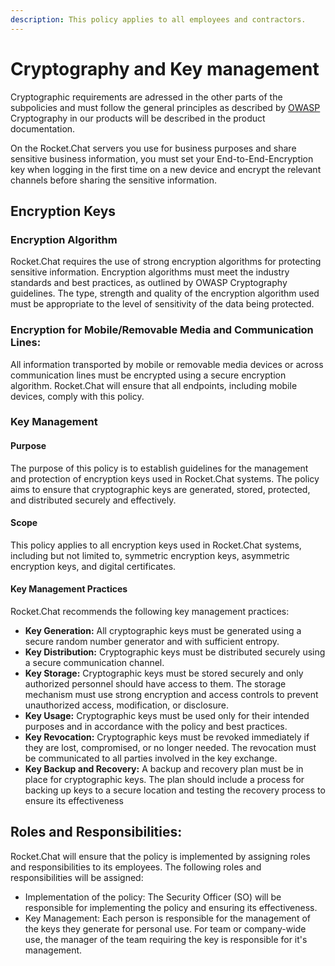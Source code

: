 ```yaml
---
description: This policy applies to all employees and contractors.
---
```


# Cryptography and Key management

Cryptographic requirements are adressed in the other parts of the subpolicies and must follow the general principles as described by [OWASP](https://www.owasp.org/index.php/Guide\_to\_Cryptography) Cryptography in our products will be described in the product documentation.

On the Rocket.Chat servers you use for business purposes and share sensitive business information, you must set your End-to-End-Encryption key when logging in the first time on a new device and encrypt the relevant channels before sharing the sensitive information.

## Encryption Keys

### Encryption Algorithm

Rocket.Chat requires the use of strong encryption algorithms for protecting sensitive information. Encryption algorithms must meet the industry standards and best practices, as outlined by OWASP Cryptography guidelines. The type, strength and quality of the encryption algorithm used must be appropriate to the level of sensitivity of the data being protected.

### Encryption for Mobile/Removable Media and Communication Lines:

All information transported by mobile or removable media devices or across communication lines must be encrypted using a secure encryption algorithm. Rocket.Chat will ensure that all endpoints, including mobile devices, comply with this policy.

### Key Management

#### Purpose&#x20;

The purpose of this policy is to establish guidelines for the management and protection of encryption keys used in Rocket.Chat systems. The policy aims to ensure that cryptographic keys are generated, stored, protected, and distributed securely and effectively.

#### Scope&#x20;

This policy applies to all encryption keys used in Rocket.Chat systems, including but not limited to, symmetric encryption keys, asymmetric encryption keys, and digital certificates.

#### Key Management Practices&#x20;

Rocket.Chat recommends the following key management practices:

* **Key Generation:** All cryptographic keys must be generated using a secure random number generator and with sufficient entropy.
* **Key Distribution:** Cryptographic keys must be distributed securely using a secure communication channel.
* **Key Storage:** Cryptographic keys must be stored securely and only authorized personnel should have access to them. The storage mechanism must use strong encryption and access controls to prevent unauthorized access, modification, or disclosure.
* **Key Usage:** Cryptographic keys must be used only for their intended purposes and in accordance with the policy and best practices.
* **Key Revocation:** Cryptographic keys must be revoked immediately if they are lost, compromised, or no longer needed. The revocation must be communicated to all parties involved in the key exchange.
* **Key Backup and Recovery:** A backup and recovery plan must be in place for cryptographic keys. The plan should include a process for backing up keys to a secure location and testing the recovery process to ensure its effectiveness

## Roles and Responsibilities:&#x20;

Rocket.Chat will ensure that the policy is implemented by assigning roles and responsibilities to its employees. The following roles and responsibilities will be assigned:

* Implementation of the policy: The Security Officer (SO) will be responsible for implementing the policy and ensuring its effectiveness.
* Key Management: Each person is responsible for the management of the keys they generate for personal use. For team or company-wide use, the manager of the team requiring the key is responsible for it's management.
